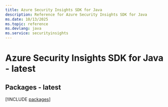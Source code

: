 ```yaml
---
title: Azure Security Insights SDK for Java
description: Reference for Azure Security Insights SDK for Java
ms.date: 10/13/2025
ms.topic: reference
ms.devlang: java
ms.service: securityinsights
---
```

# Azure Security Insights SDK for Java - latest
## Packages - latest
[!INCLUDE [packages](security-insights-index.md)]